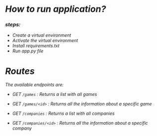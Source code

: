 # _How to run application?_

### _steps:_

- _Create a virtual environment_
- _Activate the virtual environment_
- _Install requirements.txt_
- _Run app.py file_

# _Routes_

_The available endpoints are:_

- _GET `/games` : Returns a list with all games_

- _GET `/games/<id>` : Returns all the information about a specific game_
- _GET `/companies` : Returns a list with all companies_
- _GET `/companies/<id>` : Returns all the information about a specific company_
